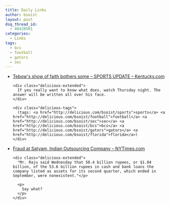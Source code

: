 ```yaml
---
title: Daily Links
author: bsoist
layout: post
dsq_thread_id:
  - 48428501
categories:
  - Links
tags:
  - bcs
  - football
  - gators
  - sec
---
```

<ul class="delicious">
  <li>
    <div class="delicious-link">
      <a href="http://www.kentucky.com/232/story/650423.html">Tebow's show of faith bothers some &#8211; SPORTS UPDATE &#8211; Kentucky.com</a>
    </div>
    
    <div class="delicious-extended">
      If you really want to know what does, watch Thursday night. The answer will be written all over his face.
    </div>
    
    <div class="delicious-tags">
      (tags: <a href="http://delicious.com/bsoist/sports">sports</a> <a href="http://delicious.com/bsoist/football">football</a> <a href="http://delicious.com/bsoist/sec">sec</a> <a href="http://delicious.com/bsoist/bcs">bcs</a> <a href="http://delicious.com/bsoist/gators">gators</a> <a href="http://delicious.com/bsoist/florida">florida</a>)
    </div>
  </li>
  
  <li>
    <div class="delicious-link">
      <a href="http://www.nytimes.com/2009/01/08/business/worldbusiness/08satyam.html?_r=1">Fraud at Satyam, Indian Outsourcing Company &#8211; NYTimes.com</a>
    </div>
    
    <div class="delicious-extended">
      "Mr. Raju said Wednesday that 50.4 billion rupees, or $1.04 billion, of the 53.6 billion rupees in cash and bank loans the company listed as assets for its second quarter, which ended in September, were nonexistent."</p> 
      
      <p>
        Say what?
      </p>
    </div>
  </li>
</ul>
